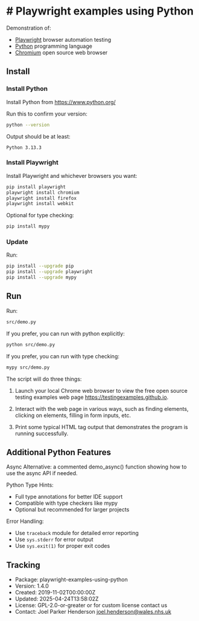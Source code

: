 # # Playwright examples using Python

Demonstration of:

* [Playwright](https://www.playwright.dev/) browser automation testing
* [Python](https://www.python.org/) programming language
* [Chromium](https://www.chromium.org/) open source web browser

## Install

### Install Python

Install Python from <https://www.python.org/>

Run this to confirm your version:

```sh
python --version
```

Output should be at least:

```stdout
Python 3.13.3
```

### Install Playwright

Install Playwright and whichever browsers you want:

```sh
pip install playwright
playwright install chromium 
playwright install firefox
playwright install webkit
```

Optional for type checking:

```sh
pip install mypy
```

### Update

Run:

```sh
pip install --upgrade pip
pip install --upgrade playwright
pip install --upgrade mypy
```

## Run

Run:

```sh
src/demo.py
```

If you prefer, you can run with python explicitly:

```sh
python src/demo.py
```

If you prefer, you can run with type checking:

```sh
mypy src/demo.py
```

The script will do three things:

1. Launch your local Chrome web browser to view the free open source testing examples web page <https://testingexamples.github.io>.

2. Interact with the web page in various ways, such as finding elements, clicking on elements, filling in form inputs, etc.

3. Print some typical HTML tag output that demonstrates the program is running successfully.

## Additional Python Features

Async Alternative: a commented demo_async() function showing how to use the async API if needed.

Python Type Hints:

* Full type annotations for better IDE support
* Compatible with type checkers like mypy
* Optional but recommended for larger projects

Error Handling:

* Use `traceback` module for detailed error reporting
* Use `sys.stderr` for error output
* Use `sys.exit(1)` for proper exit codes

## Tracking

* Package: playwright-examples-using-python
* Version: 1.4.0
* Created: 2019-11-02T00:00:00Z
* Updated: 2025-04-24T13:58:02Z
* License: GPL-2.0-or-greater or for custom license contact us
* Contact: Joel Parker Henderson <joel.henderson@wales.nhs.uk>
